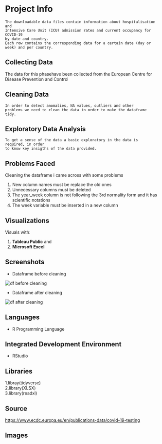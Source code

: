 # Project Info
```
The downloadable data files contain information about hospitalisation and
Intensive Care Unit (ICU) admission rates and current occupancy for COVID-19
by date and country. 
Each row contains the corresponding data for a certain date (day or week) and per country.
```

## Collecting Data 
 The data for this phasehave been collected from the European Centre for Disease Prevention and Control
 
## Cleaning Data
```
In order to detect anomalies, NA values, outliers and other 
problems we need to clean the data in order to make the dataframe tidy.

```
## Exploratory Data Analysis
```
To get a sense of the data a basic exploratory in the data is required, in order
to know key insigths of the data provided.
```

## Problems Faced
   Cleaning the dataframe i came across with some problems
   1. New column names must be replace the old ones
   2. Unnecessary columns must be deleted
   3. The year_week column is not following the 3rd normality form and it has scientific notations
   4. The week variable must be inserted in a new column

## Visualizations
<p> Visuals with: <br>


   1. **Tableau Public** and <br>
   2. **Microsoft Excel**


## Screenshots
* Dataframe  before cleaning 

![df before cleaning](https://user-images.githubusercontent.com/47696240/97710170-10a39400-1ac4-11eb-88df-24f324d5b38b.png)

* Dataframe after cleaning

![df after cleaning](https://user-images.githubusercontent.com/47696240/98140765-7f229080-1ece-11eb-8f9e-9a9847fe2bf3.png)


## Languages
* R Programming Language

## Integrated Development Environment
* RStudio

## Libraries
 1.libray(tidyverse) <br>
 2.library(XLSX) <br>
 3.library(readxl)


## Source 
https://www.ecdc.europa.eu/en/publications-data/covid-19-testing

## Images
